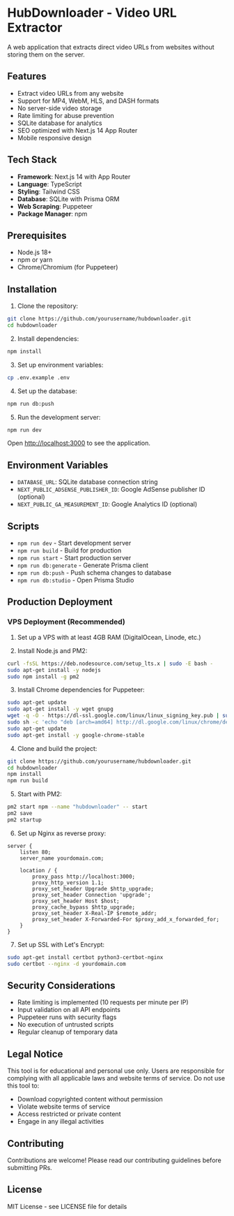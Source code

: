 # HubDownloader - Video URL Extractor

A web application that extracts direct video URLs from websites without storing them on the server.

## Features

- Extract video URLs from any website
- Support for MP4, WebM, HLS, and DASH formats
- No server-side video storage
- Rate limiting for abuse prevention
- SQLite database for analytics
- SEO optimized with Next.js 14 App Router
- Mobile responsive design

## Tech Stack

- **Framework**: Next.js 14 with App Router
- **Language**: TypeScript
- **Styling**: Tailwind CSS
- **Database**: SQLite with Prisma ORM
- **Web Scraping**: Puppeteer
- **Package Manager**: npm

## Prerequisites

- Node.js 18+ 
- npm or yarn
- Chrome/Chromium (for Puppeteer)

## Installation

1. Clone the repository:
```bash
git clone https://github.com/yourusername/hubdownloader.git
cd hubdownloader
```

2. Install dependencies:
```bash
npm install
```

3. Set up environment variables:
```bash
cp .env.example .env
```

4. Set up the database:
```bash
npm run db:push
```

5. Run the development server:
```bash
npm run dev
```

Open [http://localhost:3000](http://localhost:3000) to see the application.

## Environment Variables

- `DATABASE_URL`: SQLite database connection string
- `NEXT_PUBLIC_ADSENSE_PUBLISHER_ID`: Google AdSense publisher ID (optional)
- `NEXT_PUBLIC_GA_MEASUREMENT_ID`: Google Analytics ID (optional)

## Scripts

- `npm run dev` - Start development server
- `npm run build` - Build for production
- `npm run start` - Start production server
- `npm run db:generate` - Generate Prisma client
- `npm run db:push` - Push schema changes to database
- `npm run db:studio` - Open Prisma Studio

## Production Deployment

### VPS Deployment (Recommended)

1. Set up a VPS with at least 4GB RAM (DigitalOcean, Linode, etc.)

2. Install Node.js and PM2:
```bash
curl -fsSL https://deb.nodesource.com/setup_lts.x | sudo -E bash -
sudo apt-get install -y nodejs
sudo npm install -g pm2
```

3. Install Chrome dependencies for Puppeteer:
```bash
sudo apt-get update
sudo apt-get install -y wget gnupg
wget -q -O - https://dl-ssl.google.com/linux/linux_signing_key.pub | sudo apt-key add -
sudo sh -c 'echo "deb [arch=amd64] http://dl.google.com/linux/chrome/deb/ stable main" >> /etc/apt/sources.list.d/google.list'
sudo apt-get update
sudo apt-get install -y google-chrome-stable
```

4. Clone and build the project:
```bash
git clone https://github.com/yourusername/hubdownloader.git
cd hubdownloader
npm install
npm run build
```

5. Start with PM2:
```bash
pm2 start npm --name "hubdownloader" -- start
pm2 save
pm2 startup
```

6. Set up Nginx as reverse proxy:
```nginx
server {
    listen 80;
    server_name yourdomain.com;

    location / {
        proxy_pass http://localhost:3000;
        proxy_http_version 1.1;
        proxy_set_header Upgrade $http_upgrade;
        proxy_set_header Connection 'upgrade';
        proxy_set_header Host $host;
        proxy_cache_bypass $http_upgrade;
        proxy_set_header X-Real-IP $remote_addr;
        proxy_set_header X-Forwarded-For $proxy_add_x_forwarded_for;
    }
}
```

7. Set up SSL with Let's Encrypt:
```bash
sudo apt-get install certbot python3-certbot-nginx
sudo certbot --nginx -d yourdomain.com
```

## Security Considerations

- Rate limiting is implemented (10 requests per minute per IP)
- Input validation on all API endpoints
- Puppeteer runs with security flags
- No execution of untrusted scripts
- Regular cleanup of temporary data

## Legal Notice

This tool is for educational and personal use only. Users are responsible for complying with all applicable laws and website terms of service. Do not use this tool to:

- Download copyrighted content without permission
- Violate website terms of service
- Access restricted or private content
- Engage in any illegal activities

## Contributing

Contributions are welcome! Please read our contributing guidelines before submitting PRs.

## License

MIT License - see LICENSE file for details